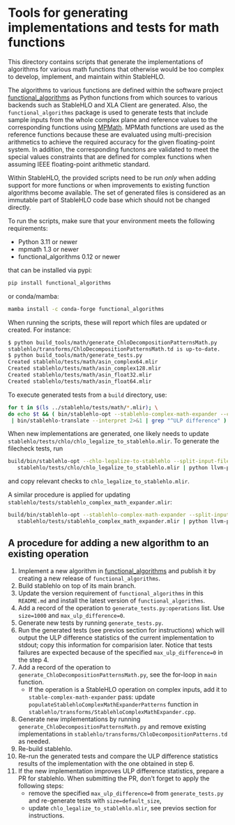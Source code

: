 # Tools for generating implementations and tests for math functions

This directory contains scripts that generate the implementations of
algorithms for various math functions that otherwise would be too
complex to develop, implement, and maintain within StableHLO.

The algorithms to various functions are defined within the software
project
[functional_algorithms](https://github.com/pearu/functional_algorithms)
as Python functions from which sources to various backends such as
StableHLO and XLA Client are generated. Also, the
`functional_algorithms` package is used to generate tests that include
sample inputs from the whole complex plane and reference values to the
corresponding functions using
[MPMath](https://github.com/mpmath/mpmath/). MPMath functions are used
as the reference functions because these are evaluated using
multi-precision arithmetics to achieve the required accuracy for the
given floating-point system. In addition, the corresponding functons
are validated to meet the special values constraints that are defined
for complex functions when assuming IEEE floating-point arithmetic
standard.

Within StableHLO, the provided scripts need to be run *only* when
adding support for more functions or when improvements to existing
function algorithms become available. The set of generated files is
considered as an immutable part of StableHLO code base which should
not be changed directly.

To run the scripts, make sure that your environment meets the
following requirements:

- Python 3.11 or newer
- mpmath 1.3 or newer
- functional_algorithms 0.12 or newer

that can be installed via pypi:

```sh
pip install functional_algorithms
```

or conda/mamba:

```sh
mamba install -c conda-forge functional_algorithms
```

When running the scripts, these will report which files are updated or
created. For instance:

```sh
$ python build_tools/math/generate_ChloDecompositionPatternsMath.py
stablehlo/transforms/ChloDecompositionPatternsMath.td is up-to-date.
$ python build_tools/math/generate_tests.py
Created stablehlo/tests/math/asin_complex64.mlir
Created stablehlo/tests/math/asin_complex128.mlir
Created stablehlo/tests/math/asin_float32.mlir
Created stablehlo/tests/math/asin_float64.mlir
```

To execute generated tests from a `build` directory, use:

```sh
for t in $(ls ../stablehlo/tests/math/*.mlir); \
do echo $t && ( bin/stablehlo-opt --stablehlo-complex-math-expander --chlo-legalize-to-stablehlo $t \
 | bin/stablehlo-translate --interpret 2>&1 | grep "^ULP difference" ) ; done
```

When new implementations are generated, one likely needs to update
`stablehlo/tests/chlo/chlo_legalize_to_stablehlo.mlir`. To generate
the filecheck tests, run

```sh
build/bin/stablehlo-opt --chlo-legalize-to-stablehlo --split-input-file --verify-diagnostics \
   stablehlo/tests/chlo/chlo_legalize_to_stablehlo.mlir | python llvm-project/mlir/utils/generate-test-checks.py | less
```

and copy relevant checks to `chlo_legalize_to_stablehlo.mlir`.

A similar procedure is applied for updating
`stablehlo/tests/stablehlo_complex_math_expander.mlir`:

```sh
build/bin/stablehlo-opt --stablehlo-complex-math-expander --split-input-file --verify-diagnostics \
   stablehlo/tests/stablehlo_complex_math_expander.mlir | python llvm-project/mlir/utils/generate-test-checks.py | less
```

## A procedure for adding a new algorithm to an existing operation

1. Implement a new algorithm in
   [functional_algorithms](https://github.com/pearu/functional_algorithms)
   and publish it by creating a new release of
   `functional_algorithms`.
2. Build stablehlo on top of its main branch.
3. Update the version requirement of `functional_algorithms` in this
   `README.md` and install the latest version of
   `functional_algorithms`.
4. Add a record of the operation to `generate_tests.py:operations`
   list. Use `size=1000` and `max_ulp_difference=0`.
5. Generate new tests by running `generate_tests.py`.
6. Run the generated tests (see previos section for instructions)
   which will output the ULP difference statistics of the current
   implementation to stdout; copy this information for
   comparision later.  Notice that tests failures are expected because of
   the specified `max_ulp_difference=0` in the step 4.
7. Add a record of the operation to
   `generate_ChloDecompositionPatternsMath.py`, see the for-loop in
   `main` function.
   - If the operation is a StableHLO operation on complex inputs, add
     it to `stable-complex-math-expander` pass: update
     `populateStablehloComplexMathExpanderPatterns` function in
     `stablehlo/transforms/StablehloComplexMathExpander.cpp`.
8. Generate new implementations by running
   `generate_ChloDecompositionPatternsMath.py` and remove existing
   implementations in
   `stablehlo/transforms/ChloDecompositionPatterns.td` as needed.
9. Re-build stablehlo.
10. Re-run the generated tests and compare the ULP difference statistics
    results of the implementation with the one obtained in step 6.
11. If the new implementation improves ULP difference statistics,
    prepare a PR for stablehlo. When submitting the PR, don't forget
    to apply the following steps:
    - remove the specified `max_ulp_difference=0` from
      `generate_tests.py` and re-generate tests with
      `size=default_size`,
    - update `chlo_legalize_to_stablehlo.mlir`, see previos section
      for instructions.
